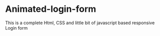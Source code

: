 # Animated-login-form
This is a complete  Html, CSS and little bit of javascript based  responsive Login form

